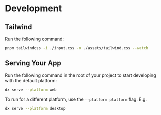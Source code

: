 # Development

## Tailwind
Run the following command:

```bash
pnpm tailwindcss -i ./input.css -o ./assets/tailwind.css --watch
```

## Serving Your App

Run the following command in the root of your project to start developing with the default platform:

```bash
dx serve --platform web
```

To run for a different platform, use the `--platform platform` flag. E.g.
```bash
dx serve --platform desktop
```

